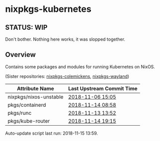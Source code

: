 # nixpkgs-kubernetes

## STATUS: WIP

Don't bother. Nothing here works, it was slopped together.

## Overview

Contains some packages and modules for running Kubernetes on NixOS.

(Sister repositories: [nixpkgs-colemickens](https://github.com/colemickens/nixpkgs-colemickens), [nixpkgs-wayland](https://github.com/colemickens/nixpkgs-wayland))

<!--pkgs-->
| Attribute Name | Last Upstream Commit Time |
| -------------- | ------------------------- |
| nixpkgs/nixos-unstable | [2018-11-06 15:05](https://github.com/nixos/nixpkgs-channels/commits/6141939d6e0a77c84905efd560c03c3032164ef1) |
| pkgs/containerd | [2018-11-14 08:58](https://github.com/containerd/containerd/commits/a3c2f00c503e7d97db84db3489d3cbfc1b6d91b8) |
| pkgs/runc | [2018-11-13 13:52](https://github.com/opencontainers/runc/commits/10d38b660a77168360df3522881e2dc2be5056bd) |
| pkgs/kube-router | [2018-11-14 19:15](https://github.com/cloudnativelabs/kube-router/commits/4d6b7faaf9d94326fc3c2b10d0ad72730ac6315a) |
<!--pkgs-->

Auto-update script last run: <!--update-->2018-11-15 13:59<!--update-->.

